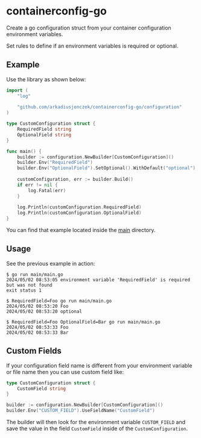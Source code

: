 # containerconfig-go

Create a go configuration struct from your container configuration environment variables.

Set rules to define if an environment variables is required or optional.

## Example

Use the library as shown below:

```go
import (
	"log"
	
	"github.com/arkadiusjonczek/containerconfig-go/configuration"
)

type CustomConfiguration struct {
    RequiredField string
    OptionalField string
}

func main() {
    builder := configuration.NewBuilder[CustomConfiguration]()
    builder.Env("RequiredField")
    builder.Env("OptionalField").SetOptional().WithDefault("optional")
    
    customConfiguration, err := builder.Build()
    if err != nil {
        log.Fatal(err)
    }
    
    log.Println(customConfiguration.RequiredField)
    log.Println(customConfiguration.OptionalField)
}
```

You can find that example located inside the [main](main) directory.

## Usage

See the previous example in action:

```shell
$ go run main/main.go                    
2024/05/02 08:53:05 environment variable 'RequiredField' is required but was not found
exit status 1
```

```shell
$ RequiredField=Foo go run main/main.go                 
2024/05/02 08:53:20 Foo
2024/05/02 08:53:20 optional
```

```shell
$ RequiredField=Foo OptionalField=Bar go run main/main.go
2024/05/02 08:53:33 Foo
2024/05/02 08:53:33 Bar
```

## Custom Fields

If your configuration field name is different from your environment variable or file name then you can use custom field like:

```go
type CustomConfiguration struct {
	CustomField string
}
```

```go
builder := configuration.NewBuilder[CustomConfiguration]()
builder.Env("CUSTOM_FIELD").UseFieldName("CustomField")
```

The builder will then look for the environment variable `CUSTOM_FIELD` and save the value in the field `CustomField` inside of the `CustomConfiguration`.
